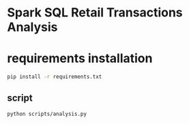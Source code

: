 
# Spark SQL Retail Transactions Analysis




# requirements installation
```bash
pip install -r requirements.txt
```

## script
```bash
python scripts/analysis.py
```


